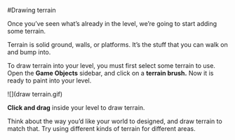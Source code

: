 #Drawing terrain

Once you’ve seen what’s already in the level, we’re going to start adding some terrain.

Terrain is solid ground, walls, or platforms. It’s the stuff that you can walk on and bump into.

To draw terrain into your level, you must first select some terrain to use. Open the **Game Objects** sidebar, and click on a **terrain brush.** Now it is ready to paint into your level. 

![](draw terrain.gif)

**Click and drag** inside your level to draw terrain.

Think about the way you’d like your world to designed, and draw terrain to match that. Try using different kinds of terrain for different areas.